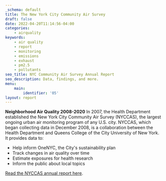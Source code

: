```yaml
---
_schema: default
title: The New York City Community Air Survey
draft: false
date: 2022-04-20T11:14:56-04:00
categories:
    - airquality
keywords:
    - air quality
    - report
    - monitoring
    - emissions
    - exhaust
    - pm2.5
    - pollutants
seo_title: NYC Community Air Survey Annual Report
seo_description: Data, findings, and more.
menu:
    main:
        identifier: '05'
layout: report
---
```

**Neighborhood Air Quality 2008-2020** In 2007, the Health Department established the New York City Community Air Survey (NYCCAS), the largest ongoing urban air monitoring program of any U.S. city. NYCCAS, which began collecting data in December 2008, is a collaboration between the Health Department and Queens College of the City University of New York. It provides data to:

* Help inform OneNYC, the City's sustainability plan
* Track changes in air quality over time
* Estimate exposures for health research
* Inform the public about local topics

[Read the NYCCAS annual report here](https://nyccas.cityofnewyork.us/nyccas2022/report/3).

<br>&nbsp;